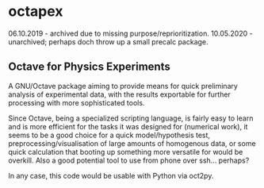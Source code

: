 # octapex
06.10.2019 - archived due to missing purpose/reprioritization.
10.05.2020 - unarchived; perhaps doch throw up a small precalc package.
## Octave for Physics Experiments
A GNU/Octave package aiming to provide means for quick preliminary analysis of experimental data, with the results exportable for further processing with more sophisticated tools.

Since Octave, being a specialized scripting language, is fairly easy to learn and is more efficient for the tasks it was designed for (numerical work), it seems to be a good choice for a quick model/hypothesis test, preprocessing/visualisation of large amounts of homogenous data, or some quick calculation that booting up something more versatile for would be overkill.
Also a good potential tool to use from phone over ssh... perhaps?

In any case, this code would be usable with Python via oct2py.
